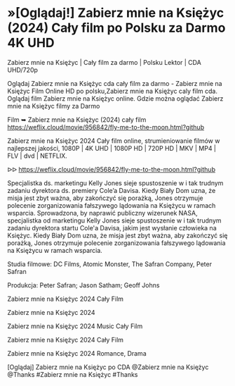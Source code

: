 # »[Oglądaj!] Zabierz mnie na Księżyc (2024) Cały film po Polsku za Darmo 4K UHD	


Zabierz mnie na Księżyc | Cały film za darmo | Polsku Lektor | CDA UHD/720p

Oglądaj Zabierz mnie na Księżyc cda cały film za darmo - Zabierz mnie na Księżyc Film Online HD po polsku,Zabierz mnie na Księżyc caly film cda. Oglądaj film Zabierz mnie na Księżyc online. Gdzie można oglądać Zabierz mnie na Księżyc filmy za Darmo

Film ➥ Zabierz mnie na Księżyc (2024) cały film https://weflix.cloud/movie/956842/fly-me-to-the-moon.html?github

Zabierz mnie na Księżyc 2024 Cały film online, strumieniowanie filmów w najlepszej jakości, 1080P | 4K UHD | 1080P HD | 720P HD | MKV | MP4 | FLV | dvd | NETFLIX.

ᐅᐅ https://weflix.cloud/movie/956842/fly-me-to-the-moon.html?github

Specjalistka ds. marketingu Kelly Jones sieje spustoszenie w i tak trudnym zadaniu dyrektora ds. premiery Cole’a Davisa. Kiedy Biały Dom uzna, że ​​misja jest zbyt ważna, aby zakończyć się porażką, Jones otrzymuje polecenie zorganizowania fałszywego lądowania na Księżycu w ramach wsparcia. Sprowadzona, by naprawić publiczny wizerunek NASA, specjalistka od marketingu Kelly Jones sieje spustoszenie w i tak trudnym zadaniu dyrektora startu Cole'a Davisa, jakim jest wysłanie człowieka na Księżyc. Kiedy Biały Dom uzna, że ​​misja jest zbyt ważna, aby zakończyć się porażką, Jones otrzymuje polecenie zorganizowania fałszywego lądowania na Księżycu w ramach wsparcia.

Studia filmowe: DC Films, Atomic Monster, The Safran Company, Peter Safran

Produkcja: Peter Safran; Jason Satham; Geoff Johns

Zabierz mnie na Księżyc 2024 Cały Film

Zabierz mnie na Księżyc 2024

Zabierz mnie na Księżyc 2024 Music Cały Film

Zabierz mnie na Księżyc 2024 Cały Film

Zabierz mnie na Księżyc 2024 Romance, Drama

[Oglądaj] Zabierz mnie na Księżyc po CDA @Zabierz mnie na Księżyc @Thanks #Zabierz mnie na Księżyc #Thanks
